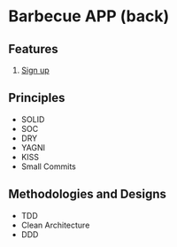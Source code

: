 # **Barbecue APP (back)**

## Features

1. [Sign up](./requirements/signup.md)

## Principles

* SOLID
* SOC
* DRY
* YAGNI
* KISS
* Small Commits

## Methodologies and Designs

* TDD
* Clean Architecture
* DDD
